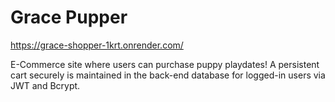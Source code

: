 # Grace Pupper

https://grace-shopper-1krt.onrender.com/

E-Commerce site where users can purchase puppy playdates! A persistent cart securely is maintained in the back-end database for logged-in users via JWT and Bcrypt.
